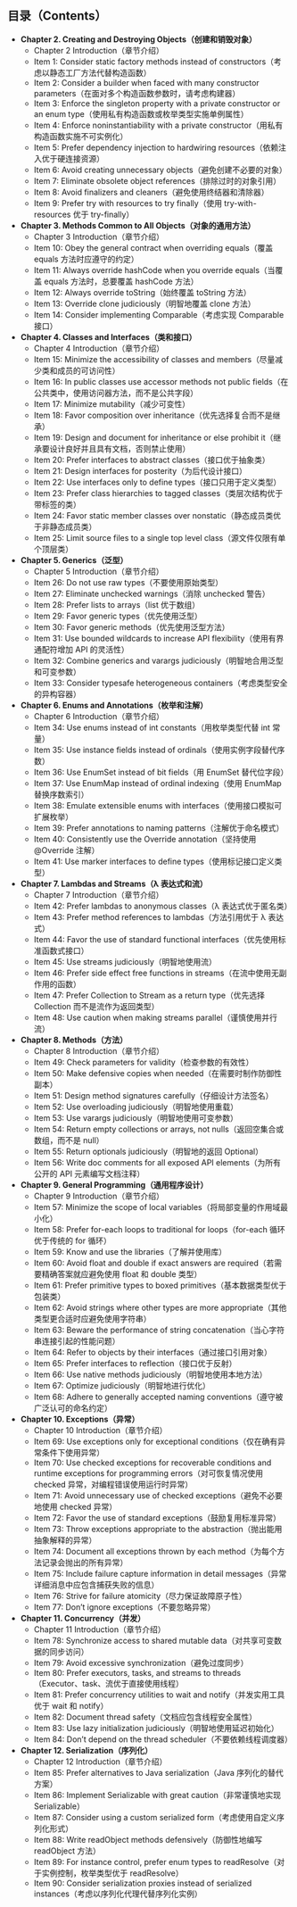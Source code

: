 ## 目录（Contents）

- **Chapter 2. Creating and Destroying Objects（创建和销毁对象）**
  - Chapter 2 Introduction（章节介绍）
  - Item 1: Consider static factory methods instead of constructors（考虑以静态工厂方法代替构造函数）
  - Item 2: Consider a builder when faced with many constructor parameters（在面对多个构造函数参数时，请考虑构建器）
  - Item 3: Enforce the singleton property with a private constructor or an enum type（使用私有构造函数或枚举类型实施单例属性）
  - Item 4: Enforce noninstantiability with a private constructor（用私有构造函数实施不可实例化）
  - Item 5: Prefer dependency injection to hardwiring resources（依赖注入优于硬连接资源）
  - Item 6: Avoid creating unnecessary objects（避免创建不必要的对象）
  - Item 7: Eliminate obsolete object references（排除过时的对象引用）
  - Item 8: Avoid finalizers and cleaners（避免使用终结器和清除器）
  - Item 9: Prefer try with resources to try finally（使用 try-with-resources 优于 try-finally）
- **Chapter 3. Methods Common to All Objects（对象的通用方法）**
  - Chapter 3 Introduction（章节介绍）
  - Item 10: Obey the general contract when overriding equals（覆盖 equals 方法时应遵守的约定）
  - Item 11: Always override hashCode when you override equals（当覆盖 equals 方法时，总要覆盖 hashCode 方法）
  - Item 12: Always override toString（始终覆盖 toString 方法）
  - Item 13: Override clone judiciously（明智地覆盖 clone 方法）
  - Item 14: Consider implementing Comparable（考虑实现 Comparable 接口）
- **Chapter 4. Classes and Interfaces（类和接口）**
  - Chapter 4 Introduction（章节介绍）
  - Item 15: Minimize the accessibility of classes and members（尽量减少类和成员的可访问性）
  - Item 16: In public classes use accessor methods not public fields（在公共类中，使用访问器方法，而不是公共字段）
  - Item 17: Minimize mutability（减少可变性）
  - Item 18: Favor composition over inheritance（优先选择复合而不是继承）
  - Item 19: Design and document for inheritance or else prohibit it（继承要设计良好并且具有文档，否则禁止使用）
  - Item 20: Prefer interfaces to abstract classes（接口优于抽象类）
  - Item 21: Design interfaces for posterity（为后代设计接口）
  - Item 22: Use interfaces only to define types（接口只用于定义类型）
  - Item 23: Prefer class hierarchies to tagged classes（类层次结构优于带标签的类）
  - Item 24: Favor static member classes over nonstatic（静态成员类优于非静态成员类）
  - Item 25: Limit source files to a single top level class（源文件仅限有单个顶层类）
- **Chapter 5. Generics（泛型）**
  - Chapter 5 Introduction（章节介绍）
  - Item 26: Do not use raw types（不要使用原始类型）
  - Item 27: Eliminate unchecked warnings（消除 unchecked 警告）
  - Item 28: Prefer lists to arrays（list 优于数组）
  - Item 29: Favor generic types（优先使用泛型）
  - Item 30: Favor generic methods（优先使用泛型方法）
  - Item 31: Use bounded wildcards to increase API flexibility（使用有界通配符增加 API 的灵活性）
  - Item 32: Combine generics and varargs judiciously（明智地合用泛型和可变参数）
  - Item 33: Consider typesafe heterogeneous containers（考虑类型安全的异构容器）
- **Chapter 6. Enums and Annotations（枚举和注解）**
  - Chapter 6 Introduction（章节介绍）
  - Item 34: Use enums instead of int constants（用枚举类型代替 int 常量）
  - Item 35: Use instance fields instead of ordinals（使用实例字段替代序数）
  - Item 36: Use EnumSet instead of bit fields（用 EnumSet 替代位字段）
  - Item 37: Use EnumMap instead of ordinal indexing（使用 EnumMap 替换序数索引）
  - Item 38: Emulate extensible enums with interfaces（使用接口模拟可扩展枚举）
  - Item 39: Prefer annotations to naming patterns（注解优于命名模式）
  - Item 40: Consistently use the Override annotation（坚持使用 @Override 注解）
  - Item 41: Use marker interfaces to define types（使用标记接口定义类型）
- **Chapter 7. Lambdas and Streams（λ 表达式和流）**
  - Chapter 7 Introduction（章节介绍）
  - Item 42: Prefer lambdas to anonymous classes（λ 表达式优于匿名类）
  - Item 43: Prefer method references to lambdas（方法引用优于 λ 表达式）
  - Item 44: Favor the use of standard functional interfaces（优先使用标准函数式接口）
  - Item 45: Use streams judiciously（明智地使用流）
  - Item 46: Prefer side effect free functions in streams（在流中使用无副作用的函数）
  - Item 47: Prefer Collection to Stream as a return type（优先选择 Collection 而不是流作为返回类型）
  - Item 48: Use caution when making streams parallel（谨慎使用并行流）
- **Chapter 8. Methods（方法）**
  - Chapter 8 Introduction（章节介绍）
  - Item 49: Check parameters for validity（检查参数的有效性）
  - Item 50: Make defensive copies when needed（在需要时制作防御性副本）
  - Item 51: Design method signatures carefully（仔细设计方法签名）
  - Item 52: Use overloading judiciously（明智地使用重载）
  - Item 53: Use varargs judiciously（明智地使用可变参数）
  - Item 54: Return empty collections or arrays, not nulls（返回空集合或数组，而不是 null）
  - Item 55: Return optionals judiciously（明智地的返回 Optional）
  - Item 56: Write doc comments for all exposed API elements（为所有公开的 API 元素编写文档注释）
- **Chapter 9. General Programming（通用程序设计）**
  - Chapter 9 Introduction（章节介绍）
  - Item 57: Minimize the scope of local variables（将局部变量的作用域最小化）
  - Item 58: Prefer for-each loops to traditional for loops（for-each 循环优于传统的 for 循环）
  - Item 59: Know and use the libraries（了解并使用库）
  - Item 60: Avoid float and double if exact answers are required（若需要精确答案就应避免使用 float 和 double 类型）
  - Item 61: Prefer primitive types to boxed primitives（基本数据类型优于包装类）
  - Item 62: Avoid strings where other types are more appropriate（其他类型更合适时应避免使用字符串）
  - Item 63: Beware the performance of string concatenation（当心字符串连接引起的性能问题）
  - Item 64: Refer to objects by their interfaces（通过接口引用对象）
  - Item 65: Prefer interfaces to reflection（接口优于反射）
  - Item 66: Use native methods judiciously（明智地使用本地方法）
  - Item 67: Optimize judiciously（明智地进行优化）
  - Item 68: Adhere to generally accepted naming conventions（遵守被广泛认可的命名约定）
- **Chapter 10. Exceptions（异常）**
  - Chapter 10 Introduction（章节介绍）
  - Item 69: Use exceptions only for exceptional conditions（仅在确有异常条件下使用异常）
  - Item 70: Use checked exceptions for recoverable conditions and runtime exceptions for programming errors（对可恢复情况使用 checked 异常，对编程错误使用运行时异常）
  - Item 71: Avoid unnecessary use of checked exceptions（避免不必要地使用 checked 异常）
  - Item 72: Favor the use of standard exceptions（鼓励复用标准异常）
  - Item 73: Throw exceptions appropriate to the abstraction（抛出能用抽象解释的异常）
  - Item 74: Document all exceptions thrown by each method（为每个方法记录会抛出的所有异常）
  - Item 75: Include failure capture information in detail messages（异常详细消息中应包含捕获失败的信息）
  - Item 76: Strive for failure atomicity（尽力保证故障原子性）
  - Item 77: Don’t ignore exceptions（不要忽略异常）
- **Chapter 11. Concurrency（并发）**
  - Chapter 11 Introduction（章节介绍）
  - Item 78: Synchronize access to shared mutable data（对共享可变数据的同步访问）
  - Item 79: Avoid excessive synchronization（避免过度同步）
  - Item 80: Prefer executors, tasks, and streams to threads（Executor、task、流优于直接使用线程）
  - Item 81: Prefer concurrency utilities to wait and notify（并发实用工具优于 wait 和 notify）
  - Item 82: Document thread safety（文档应包含线程安全属性）
  - Item 83: Use lazy initialization judiciously（明智地使用延迟初始化）
  - Item 84: Don’t depend on the thread scheduler（不要依赖线程调度器）
- **Chapter 12. Serialization（序列化）**
  - Chapter 12 Introduction（章节介绍）
  - Item 85: Prefer alternatives to Java serialization（Java 序列化的替代方案）
  - Item 86: Implement Serializable with great caution（非常谨慎地实现 Serializable）
  - Item 87: Consider using a custom serialized form（考虑使用自定义序列化形式）
  - Item 88: Write readObject methods defensively（防御性地编写 readObject 方法）
  - Item 89: For instance control, prefer enum types to readResolve（对于实例控制，枚举类型优于 readResolve）
  - Item 90: Consider serialization proxies instead of serialized instances（考虑以序列化代理代替序列化实例）